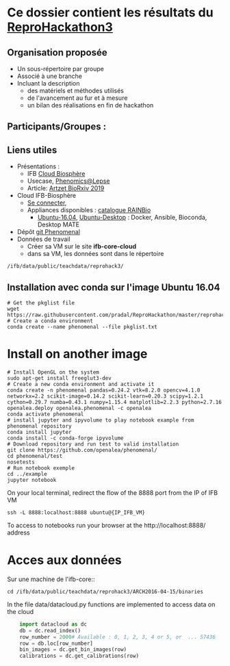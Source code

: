 # Ce dossier contient les résultats du [ReproHackathon3](../docs/hackathon_3_programme.md)

## Organisation proposée

* Un sous-répertoire par groupe
* Associé à une branche
* Incluant la description
  * des matériels et méthodes utilisés
  * de l'avancement au fur et à mesure
  * un bilan des réalisations en fin de hackathon


## Participants/Groupes :


## Liens utiles

* Présentations :
  - IFB [Cloud Biosphère](https://box.in2p3.fr/index.php/s/3jMBqcK5R3FE28a)
  - Usecase, [Phenomics@Lepse](2019_Phenoarch@ReproHackaton.pdf)
  - Article: [Artzet BioRxiv 2019](https://doi.org/10.1101/805739)
* Cloud IFB-Biosphère
  - [Se connecter](https://biosphere.france-bioinformatique.fr/cloud),
  - Appliances disponibles : [catalogue RAINBio](https://biosphere.france-bioinformatique.fr/catalogue)
    - [Ubuntu-16.04](https://biosphere.france-bioinformatique.fr/catalogue/appliance/88), [Ubuntu-Desktop](https://biosphere.france-bioinformatique.fr/catalogue/appliance/118) : Docker, Ansible, Bioconda, Desktop MATE
* Dépôt [git Phenomenal](https://github.com/openalea/phenomenal)
* Données de travail 
  - Créer sa VM sur le site **ifb-core-cloud**
  - dans sa VM, les données sont dans le répertoire
```
/ifb/data/public/teachdata/reprohack3/
```

## Installation avec conda sur l'image Ubuntu 16.04

```
# Get the pkglist file
wget https://raw.githubusercontent.com/pradal/ReproHackathon/master/reprohackathon3/pkglist.txt
# Create a conda environment
conda create --name phenomenal --file pkglist.txt
```
# Install on another image

```
# Install OpenGL on the system
sudo apt-get install freeglut3-dev
# Create a new conda environment and activate it
conda create -n phenomenal pandas=0.24.2 vtk=8.2.0 opencv=4.1.0 networkx=2.2 scikit-image=0.14.2 scikit-learn=0.20.3 scipy=1.2.1 cython=0.29.7 numba=0.43.1 numpy=1.15.4 matplotlib=2.2.3 python=2.7.16  openalea.deploy openalea.phenomenal -c openalea
conda activate phenomenal
# install jupyter and ipyvolume to play notebook example from phenomenal repository
conda install jupyter
conda install -c conda-forge ipyvolume
# Download repository and run test to valid installation
git clone https://github.com/openalea/phenomenal/
cd phenomenal/test
nosetests
# Run notebook exemple
cd ../example
jupyter notebook
```
On your local terminal, redirect the flow of the 8888 port from the IP of IFB VM
```
ssh -L 8888:localhost:8888 ubuntu@{IP_IFB_VM}
```

To access to notebooks run your browser at the http://localhost:8888/ address


# Acces aux données

Sur une machine de l'ifb-core::

    cd /ifb/data/public/teachdata/reprohack3/ARCH2016-04-15/binaries
    
In the file data/datacloud.py functions are implemented to access data on the cloud

```python
    import datacloud as dc
    db = dc.read_index()
    row_number = 2000# Available : 0, 1, 2, 3, 4 or 5, or  ... 57436
    row = db.loc[row_number]
    bin_images = dc.get_bin_images(row)
    calibrations = dc.get_calibrations(row)
```
